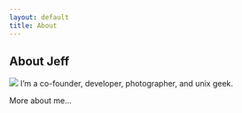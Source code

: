```yaml
---
layout: default
title: About
---
```


## About Jeff

<img src="http://www.gravatar.com/avatar/b33367f25f1fe9f74ac257428580df25.png" class="callout" />
I’m a co-founder, developer, photographer, and unix geek.

More about me...
